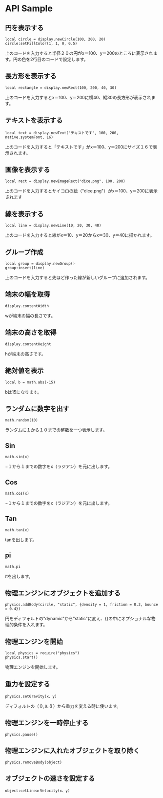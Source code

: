 # API Sample

## 円を表示する

```
local circle = display.newCircle(100, 200, 20)
circle:setFillColor(1, 1, 0, 0.5)
```

上のコードを入力すると半径２０の円がx＝100、y＝200のところに表示されます。円の色を2行目のコードで設定します。

## 長方形を表示する
```
local rectangle = display.newRect(100, 200, 40, 30)
```

上のコードを入力するとx＝100、y＝200に横40、縦30の長方形が表示されます。

## テキストを表示する
```
local text = display.newText("テキストです", 100, 200, native.systemFont, 16)
```

上のコードを入力すると「テキストです」がx＝100、y＝200にサイズ１６で表示されます。

## 画像を表示する
```
local rect = display.newImageRect("dice.png", 100, 200)
```

上のコードを入力するとサイコロの絵（"dice.png"）がx＝100、y＝200に表示されます

## 線を表示する
```
local line = display.newLine(10, 20, 30, 40)
```

上のコードを入力すると線がx＝10、y＝20からx＝30、y＝40に描かれます。

## グループ作成
```
local group = display.newGroup()
group:insert(line)
```

上のコードを入力すると先ほど作った線が新しいグループに追加されます。

## 端末の幅を取得
```
display.contentWidth
```

wが端末の幅の長さです。

## 端末の高さを取得
```
display.contentHeight
```

hが端末の高さです。

## 絶対値を表示
```
local b = math.abs(-15)
```

bは15になります。

## ランダムに数字を出す
```
math.random(10)
```
ランダムに１から１０までの整数を一つ表示します。

## Sin 
```
math.sin(x)
```

−１から１までの数字をx（ラジアン）を元に出します。

## Cos
```
math.cos(x)
```

−１から１までの数字をx（ラジアン）を元に出します。


## Tan
```
math.tan(x)
```

tanを出します。

## pi
```
math.pi
```
πを出します。

## 物理エンジンにオブジェクトを追加する
```
physics.addBody(circle, "static", {density = 1, friction = 0.3, bounce = 0.4})
```

円をディフォルトの"dynamic"から"static"に変え、{}の中にオプショナルな物理的条件を入れます。

## 物理エンジンを開始
```
local physics = require("physics")
physics.start()
```

物理エンジンを開始します。

## 重力を設定する
```
physics.setGravity(x、y)
```

ディフォルトの（０,⒐８）から重力を変える時に使います。

## 物理エンジンを一時停止する
```
physics.pause()
```

## 物理エンジンに入れたオブジェクトを取り除く
```
physics.removeBody(object)
```

## オブジェクトの速さを設定する
```
object:setLinearVelocity(x、y)
```







